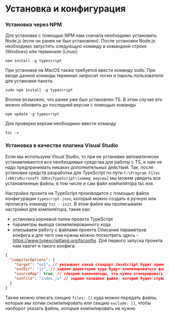 # Установка и конфигурация

### Установка через NPM

Для установки с помощью NPM нам сначала необходимо установить Node.js (если он ранее не был установлен). После установки Node.js необходимо запустить следующую команду в командной строке (Windows) или терминале (Linux):

```
npm install -g typescript
```

При установке на MacOS также требуется ввести команду sudo. При вводе данной команды терминал запросит логин и пароль пользователя для установки пакета:

```
sudo npm install -g typescript
```

Вполне возможно, что ранее уже был установлен TS. В этом случае его можно обновить до последней версии с помощью команды

```
npm update -g typescript
```

Для проверки версии необходимо ввести команду

```
tsc -v
```

### Установка в качестве плагина Visual Studio

Если мы используем Visual Studio, то при ее установке автоматически устанавливаются все необходимые средства для работы с TS, и нам не надо предпринимать никаких дополнительных действий.
Так, после установки средств разработки для TypeScript по пути `C:\Program Files (x86)\Microsoft SDKs\TypeScript\[номер_версии]` мы можем увидеть все установленные файлы, в том числе и сам файл компилятора tsc.exe.

Настройка проекта на TypeScript производится с помощью файла конфигурации `typescript.json`, который можно создать в ручную или прописать команду `tsc --init`. В этом файле мы прописываем настройки для компилятора, такие как:

- установка корневой папки проекта TypeScript
- параметры вывода скомпилированного кода
- описываем работу с файлами проекта
  Описание параметров конфига и для чего они нужны можно посмотреть здесь - https://www.typescriptlang.org/tsconfig. Для первого запуска проекта нам хватит и такого конфига:

```json
{
  "compilerOptions": {
    "target": "es5", // указывает какой стандарт JavaScript будет применяться для компиляции
    "outDir": "js", // задаем директорию куда будут компилироваться файлы
    "sourceMap": true, // говорим компиляторы, что нужно сгенерировать карту для сопоставления скомпилированных и обычных файлов. Это помогает при отладке программы
    "outFile": "index.js" // задаем название файла, который будет служить точкой входа в программу
  }
}
```

Также можно описать секцию `files: []` куда можно передать файлы, которые мы хотим скомпилировать или секцию `exclude: []`, чтобы наоборот указать файлы, которые компилировать не нужно.
